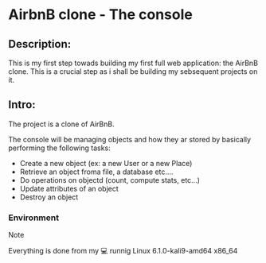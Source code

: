 # AirbnB clone - The console
## Description:
This is my first step towads building my first full web application: the AirBnB clone.
This is a crucial step as i shall be building my sebsequent projects on it.
## Intro:
The project is a clone of AirBnB.

The console will be managing objects and how they ar stored by basically performing
the following tasks:
+ Create a new object (ex: a new User or a new Place)
+ Retrieve an object froma file, a database etc....
+ Do operations on objectd (count, compute stats, etc...)
+ Update attributes of an object
+ Destroy an object

### Environment
> [!NOTE]
> Everything is done from my :computer: runnig 
> Linux 6.1.0-kali9-amd64 x86_64 
